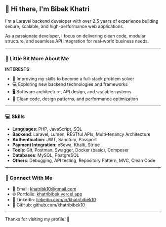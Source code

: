 ## 👋 Hi there, I'm Bibek Khatri

I'm a Laravel backend developer with over 2.5 years of experience building secure, scalable, and high-performance web applications.

As a passionate developer, I focus on delivering clean code, modular structure, and seamless API integration for real-world business needs.

---

### 💫 Little Bit More About Me

**INTERESTS:**

- 🤩 Improving my skills to become a full-stack problem solver  
- 💻 Exploring new backend technologies and frameworks  
- 🖥 Software architecture, API design, and scalable systems  
- 🧠 Clean code, design patterns, and performance optimization

---

### 💻 Skills

- **Languages**: PHP, JavaScript, SQL  
- **Backend**: Laravel, Lumen, RESTful APIs, Multi-tenancy Architecture  
- **Authentication**: JWT, Sanctum, Passport  
- **Payment Integration**: eSewa, Khalti, Stripe  
- **Tools**: Git, Postman, Swagger, Docker (basic), Composer  
- **Databases**: MySQL, PostgreSQL  
- **Others**: Debugging, API testing, Repository Pattern, MVC, Clean Code

---

### 👥 Connect With Me

- 📧 Email: khatribk10@gmail.com  
- 🌐 Portfolio: [khatribibek.vercel.app](https://khatribibek.vercel.app)  
- 💼 LinkedIn: [linkedin.com/in/khatribibek10](https://linkedin.com/in/khatribibek10)  
- 🐙 GitHub: [github.com/khatribibek10](https://github.com/khatribibek10)

---

Thanks for visiting my profile! 🚀
